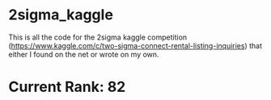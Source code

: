 # 2sigma_kaggle

This is all the code for the 2sigma kaggle competition (https://www.kaggle.com/c/two-sigma-connect-rental-listing-inquiries) that either I found on the net or wrote on my own. 

# Current Rank: 82

